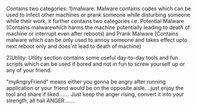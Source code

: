 Contains two categories:
1)malware:
  Malware contains codes which can be used to infect other machines or prank someone while disturbing someone while their work, it further contains two categories
  i.e. Potential Malware (Contains malwarewhich harms the machine potentially leading to death of machine or interrupt even after reboots) and
       Prank Malware (Contains malware which can be only used to annoy someone and takes effect upto next reboot only and does'nt lead to death of machine)
       
2)Utility:
  Utility section contains some useful day-to-day tools and fun scripts which can be used if bored and not in fun to screw yourself up or any of your friend.
  
  "myAngryFriend" means either you gonna be angry after running application or your friend would be on the opposite aisle....just enjoy the tool and share if liked.......
  Just keep the anger rising, convert it into your strength, all hail ANGER.......
